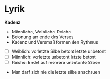 # Lyrik

**Kadenz**

- Männliche, Weibliche, Reiche
- Betonung am ende des Verses
- Kadenz und Versmaß formen den Rythmus
- [ ] Weiblich: vorletzte Silbe betont letzte unbetont 
- [ ] Männlich: vorletzte unbetont letzte betont
- [ ] Reiche: Endet auf mehrere unbetonte Silben
- Man darf sich nie die letzte silbe anschauen
